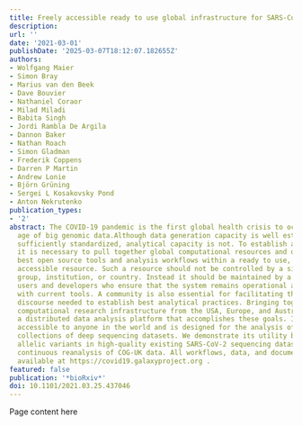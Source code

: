 ```yaml
---
title: Freely accessible ready to use global infrastructure for SARS-CoV-2 monitoring
description:
url: ''
date: '2021-03-01'
publishDate: '2025-03-07T18:12:07.182655Z'
authors:
- Wolfgang Maier
- Simon Bray
- Marius van den Beek
- Dave Bouvier
- Nathaniel Coraor
- Milad Miladi
- Babita Singh
- Jordi Rambla De Argila
- Dannon Baker
- Nathan Roach
- Simon Gladman
- Frederik Coppens
- Darren P Martin
- Andrew Lonie
- Björn Grüning
- Sergei L Kosakovsky Pond
- Anton Nekrutenko
publication_types:
- '2'
abstract: The COVID-19 pandemic is the first global health crisis to occur in the
  age of big genomic data.Although data generation capacity is well established and
  sufficiently standardized, analytical capacity is not. To establish analytical capacity
  it is necessary to pull together global computational resources and deliver the
  best open source tools and analysis workflows within a ready to use, universally
  accessible resource. Such a resource should not be controlled by a single research
  group, institution, or country. Instead it should be maintained by a community of
  users and developers who ensure that the system remains operational and populated
  with current tools. A community is also essential for facilitating the types of
  discourse needed to establish best analytical practices. Bringing together public
  computational research infrastructure from the USA, Europe, and Australia, we developed
  a distributed data analysis platform that accomplishes these goals. It is immediately
  accessible to anyone in the world and is designed for the analysis of rapidly growing
  collections of deep sequencing datasets. We demonstrate its utility by detecting
  allelic variants in high-quality existing SARS-CoV-2 sequencing datasets and by
  continuous reanalysis of COG-UK data. All workflows, data, and documentation is
  available at https://covid19.galaxyproject.org .
featured: false
publication: '*bioRxiv*'
doi: 10.1101/2021.03.25.437046
---
```


Page content here